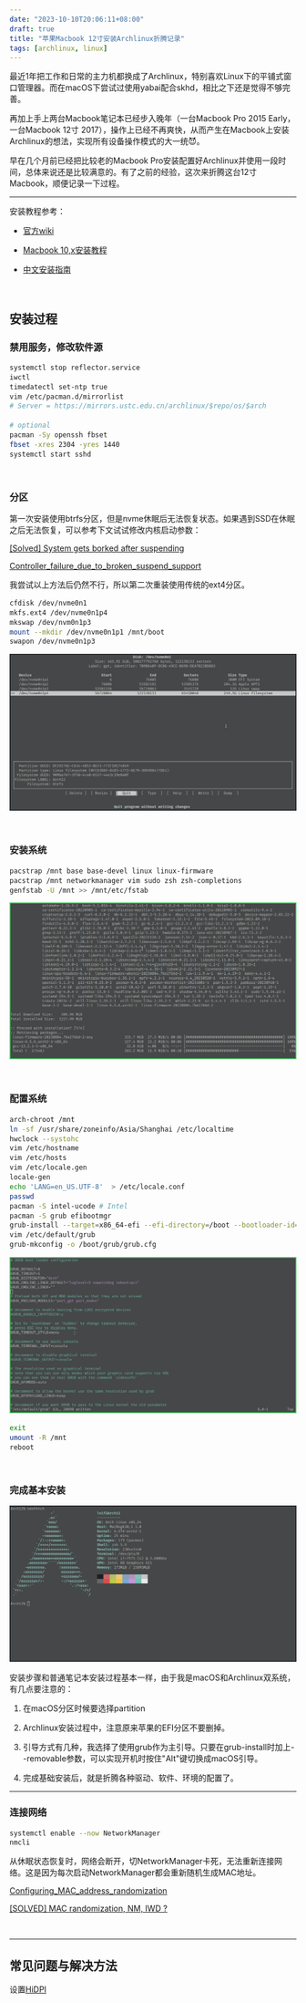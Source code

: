 ```yaml
---
date: "2023-10-10T20:06:11+08:00"
draft: true
title: "苹果Macbook 12寸安装Archlinux折腾记录"
tags: [archlinux, linux]
---
```


最近1年把工作和日常的主力机都换成了Archlinux，特别喜欢Linux下的平铺式窗口管理器。而在macOS下尝试过使用yabai配合skhd，相比之下还是觉得不够完善。

再加上手上两台Macbook笔记本已经步入晚年（一台Macbook Pro 2015 Early，一台Macbook 12寸 2017），操作上已经不再爽快，从而产生在Macbook上安装Archlinux的想法，实现所有设备操作模式的大一统😈️。

早在几个月前已经把比较老的Macbook Pro安装配置好Archlinux并使用一段时间，总体来说还是比较满意的。有了之前的经验，这次来折腾这台12寸Macbook，顺便记录一下过程。

---

安装教程参考：

- [官方wiki](https://wiki.archlinux.org/title/Mac)

- [Macbook 10,x安装教程](https://wiki.archlinux.org/title/MacBookPro10,x)

- [中文安装指南](https://arch.icekylin.online/guide/rookie/basic-install.html)

<br />

## 安装过程

### 禁用服务，修改软件源

```bash
systemctl stop reflector.service
iwctl
timedatectl set-ntp true
vim /etc/pacman.d/mirrorlist
# Server = https://mirrors.ustc.edu.cn/archlinux/$repo/os/$arch

# optional
pacman -Sy openssh fbset
fbset -xres 2304 -yres 1440
systemctl start sshd
```

<br />

### 分区

第一次安装使用btrfs分区，但是nvme休眠后无法恢复状态。如果遇到SSD在休眠之后无法恢复，可以参考下文试试修改内核启动参数：

[[Solved] System gets borked after suspending](https://bbs.archlinux.org/viewtopic.php?id=278820)

[Controller_failure_due_to_broken_suspend_support](https://wiki.archlinux.org/title/Solid_state_drive/NVMe#Controller_failure_due_to_broken_suspend_support)

我尝试以上方法后仍然不行，所以第二次重装使用传统的ext4分区。

```bash
cfdisk /dev/nvme0n1
mkfs.ext4 /dev/nvme0n1p4
mkswap /dev/nvm0n1p3
mount --mkdir /dev/nvme0n1p1 /mnt/boot
swapon /dev/nvme0n1p3
```

![](img/photo_2023-10-11_00-56-56.png)

<br />

### 安装系统

```bash
pacstrap /mnt base base-devel linux linux-firmware
pacstrap /mnt networkmanager vim sudo zsh zsh-completions
genfstab -U /mnt >> /mnt/etc/fstab
```

![](img/photo_2023-10-11_01-02-37.png)

<br />

### 配置系统

```bash
arch-chroot /mnt
ln -sf /usr/share/zoneinfo/Asia/Shanghai /etc/localtime
hwclock --systohc
vim /etc/hostname
vim /etc/hosts
vim /etc/locale.gen
locale-gen
echo 'LANG=en_US.UTF-8'  > /etc/locale.conf
passwd
pacman -S intel-ucode # Intel
pacman -S grub efibootmgr
grub-install --target=x86_64-efi --efi-directory=/boot --bootloader-id=ARCH --removable
vim /etc/default/grub
grub-mkconfig -o /boot/grub/grub.cfg
```

![](img/photo_2023-10-11_01-12-24.png)

```bash
exit
umount -R /mnt
reboot
```

<br/>

### 完成基本安装

![](img/photo_2023-10-11_01-41-17.png)
<br />

安装步骤和普通笔记本安装过程基本一样，由于我是macOS和Archlinux双系统，有几点要注意的：

1. 在macOS分区时候要选择partition

1. Archlinux安装过程中，注意原来苹果的EFI分区不要删掉。

1. 引导方式有几种，我选择了使用grub作为主引导。只要在grub-install时加上--removable参数，可以实现开机时按住"Alt"键切换成macOS引导。

1. 完成基础安装后，就是折腾各种驱动、软件、环境的配置了。

---

### 连接网络

```bash
systemctl enable --now NetworkManager
nmcli
```

从休眠状态恢复时，网络会断开，切NetworkManager卡死，无法重新连接网络。这是因为每次启动NetworkManager都会重新随机生成MAC地址。

[Configuring_MAC_address_randomization](https://wiki.archlinux.org/title/NetworkManager#Configuring_MAC_address_randomization)

[[SOLVED] MAC randomization, NM, IWD ?](https://bbs.archlinux.org/viewtopic.php?id=280657)

<br/>

---

## 常见问题与解决方法

设置[HiDPI](https://wiki.archlinux.org/title/HiDPI)
